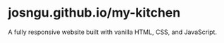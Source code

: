 # josngu.github.io/my-kitchen

A fully responsive website built with vanilla HTML, CSS, and JavaScript.
